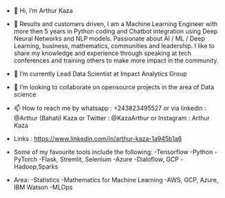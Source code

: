 - 👋 Hi, I’m Arthur Kaza
- 👀 Results and customers driven, I am a Machine Learning Engineer with more then 5 years in Python coding and Chatbot integration using Deep Neural Networks and NLP models. Passionate about AI / ML / Deep Learning, business, mathematics, communities and leadership. I like to share my knowledge and experience through speaking at tech conferences and training others to make more impact in the community. 

- 🌱 I’m currently Lead Data Scientist at Impact Analytics Group 
- 💞️ I’m looking to collaborate on opensource projects in the area of Data science
- 📫 How to reach me by whatsapp : +243823495527 or via linkedin : @Arthur (Bahati) Kaza or Twitter : @KazaArthur or Instagram : Arthur Kaza
- Links : https://www.linkedin.com/in/arthur-kaza-1a945b1a6 
- Some of my favourite tools include the following:
-Tensorflow
-Python
-PyTorch
-Flask, Stremlit, Selenium
-Azure
-Dialoflow, GCP
-Hadoop,Sparks

- Area:
-Statistics
-Mathematics for Machine Learning
-AWS, GCP, Azure, IBM Watson
-MLOps     

<!---
ArthurStarks/ArthurStarks is a ✨ special ✨ repository because its `README.md` (this file) appears on your GitHub profile.
You can click the Preview link to take a look at your changes.
--->
